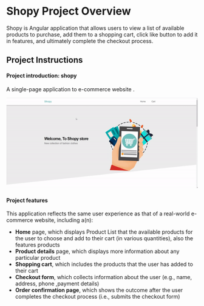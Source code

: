 # Shopy Project Overview

Shopy is Angular application that allows users to view a list of available products to purchase, add them to a shopping cart, click like button to add it in features, and ultimately complete the checkout process.

## Project Instructions

#### Project introduction: shopy

A single-page application to e-commerce website .

![Shopy shopping flow](shoppingflow.gif) 

#### Project features

This application reflects the same user experience as that of a real-world e-commerce website, including a(n):

* **Home** page, which displays Product List that the available products for the user to choose and add to their cart (in various quantities), also the features products
* **Product details** page, which displays more information about any particular product
* **Shopping cart**, which includes the products that the user has added to their cart
* **Checkout form**, which collects information about the user (e.g., name, address, phone ,payment details)
* **Order confirmation page**, which shows the outcome after the user completes the checkout process (i.e., submits the checkout form)
